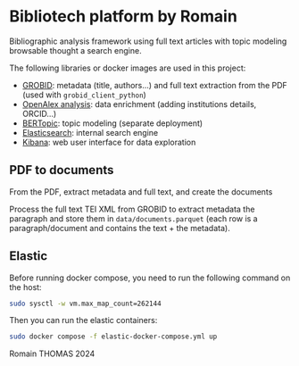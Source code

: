 # Bibliotech platform by Romain

Bibliographic analysis framework using full text articles with topic modeling browsable thought a search engine.

The following libraries or docker images are used in this project:

  - [GROBID](https://github.com/kermitt2/grobid): metadata (title, authors...) and full text extraction from the PDF (used with `grobid_client_python`)
  - [OpenAlex analysis](https://github.com/romain894/openalex-analysis): data enrichment (adding institutions details, ORCID...)
  - [BERTopic](https://github.com/MaartenGr/BERTopic): topic modeling (separate deployment)
  - [Elasticsearch](https://www.elastic.co/elasticsearch): internal search engine
  - [Kibana](https://www.elastic.co/kibana): web user interface for data exploration

## PDF to documents

From the PDF, extract metadata and full text, and create the documents

Process the full text TEI XML from GROBID to extract metadata the paragraph and store them in `data/documents.parquet` (each row is a paragraph/document and contains the text + the metadata).

## Elastic

Before running docker compose, you need to run the following command on the host:
```bash
sudo sysctl -w vm.max_map_count=262144
```
Then you can run the elastic containers:
```bash
sudo docker compose -f elastic-docker-compose.yml up
```


Romain THOMAS 2024
